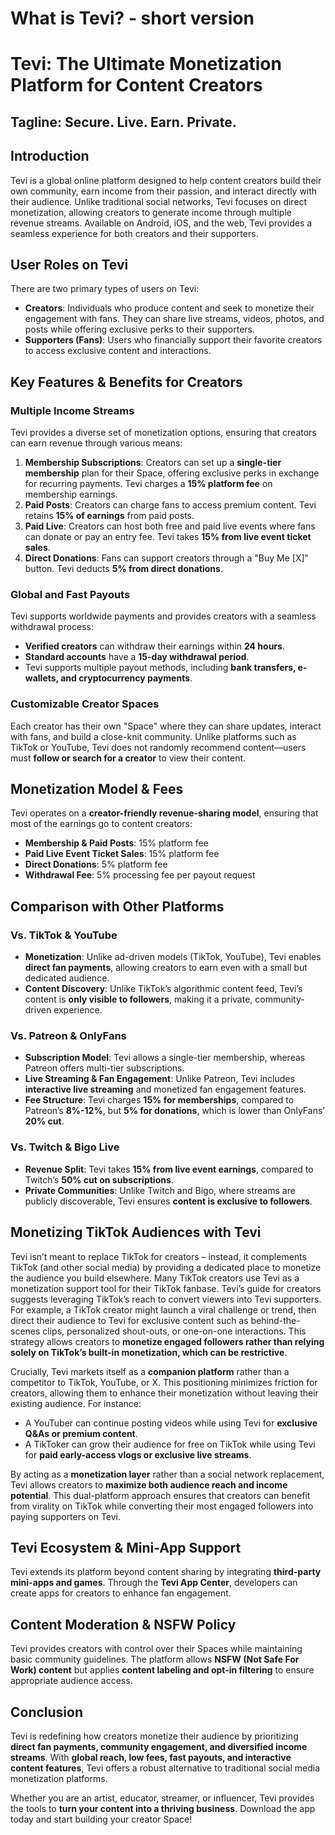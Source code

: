 # What is Tevi? - short version

# Tevi: The Ultimate Monetization Platform for Content Creators

  

## Tagline: Secure. Live. Earn. Private.

  

## Introduction

Tevi is a global online platform designed to help content creators build their own community, earn income from their passion, and interact directly with their audience. Unlike traditional social networks, Tevi focuses on direct monetization, allowing creators to generate income through multiple revenue streams. Available on Android, iOS, and the web, Tevi provides a seamless experience for both creators and their supporters.

  

## User Roles on Tevi

There are two primary types of users on Tevi:

*   **Creators**: Individuals who produce content and seek to monetize their engagement with fans. They can share live streams, videos, photos, and posts while offering exclusive perks to their supporters.
*   **Supporters (Fans)**: Users who financially support their favorite creators to access exclusive content and interactions.

  

## Key Features & Benefits for Creators

### Multiple Income Streams

Tevi provides a diverse set of monetization options, ensuring that creators can earn revenue through various means:

1. **Membership Subscriptions**: Creators can set up a **single-tier membership** plan for their Space, offering exclusive perks in exchange for recurring payments. Tevi charges a **15% platform fee** on membership earnings.
2. **Paid Posts**: Creators can charge fans to access premium content. Tevi retains **15% of earnings** from paid posts.
3. **Paid Live**: Creators can host both free and paid live events where fans can donate or pay an entry fee. Tevi takes **15% from live event ticket sales**.
4. **Direct Donations**: Fans can support creators through a "Buy Me \[X\]" button. Tevi deducts **5% from direct donations**.

  

### Global and Fast Payouts

Tevi supports worldwide payments and provides creators with a seamless withdrawal process:

*   **Verified creators** can withdraw their earnings within **24 hours**.
*   **Standard accounts** have a **15-day withdrawal period**.
*   Tevi supports multiple payout methods, including **bank transfers, e-wallets, and cryptocurrency payments**.

  

### Customizable Creator Spaces

Each creator has their own "Space" where they can share updates, interact with fans, and build a close-knit community. Unlike platforms such as TikTok or YouTube, Tevi does not randomly recommend content—users must **follow or search for a creator** to view their content.

  

## Monetization Model & Fees

Tevi operates on a **creator-friendly revenue-sharing model**, ensuring that most of the earnings go to content creators:

*   **Membership & Paid Posts**: 15% platform fee
*   **Paid Live Event Ticket Sales**: 15% platform fee
*   **Direct Donations**: 5% platform fee
*   **Withdrawal Fee**: 5% processing fee per payout request

  

## Comparison with Other Platforms

### **Vs. TikTok & YouTube**

*   **Monetization**: Unlike ad-driven models (TikTok, YouTube), Tevi enables **direct fan payments**, allowing creators to earn even with a small but dedicated audience.
*   **Content Discovery**: Unlike TikTok’s algorithmic content feed, Tevi’s content is **only visible to followers**, making it a private, community-driven experience.

  

### **Vs. Patreon & OnlyFans**

*   **Subscription Model**: Tevi allows a single-tier membership, whereas Patreon offers multi-tier subscriptions.
*   **Live Streaming & Fan Engagement**: Unlike Patreon, Tevi includes **interactive live streaming** and monetized fan engagement features.
*   **Fee Structure**: Tevi charges **15% for memberships**, compared to Patreon’s **8%-12%**, but **5% for donations**, which is lower than OnlyFans’ **20% cut**.

  

### **Vs. Twitch & Bigo Live**

*   **Revenue Split**: Tevi takes **15% from live event earnings**, compared to Twitch’s **50% cut on subscriptions**.
*   **Private Communities**: Unlike Twitch and Bigo, where streams are publicly discoverable, Tevi ensures **content is exclusive to followers**.

  

## Monetizing TikTok Audiences with Tevi

Tevi isn’t meant to replace TikTok for creators – instead, it complements TikTok (and other social media) by providing a dedicated place to monetize the audience you build elsewhere. Many TikTok creators use Tevi as a monetization support tool for their TikTok fanbase. Tevi’s guide for creators suggests leveraging TikTok’s reach to convert viewers into Tevi supporters. For example, a TikTok creator might launch a viral challenge or trend, then direct their audience to Tevi for exclusive content such as behind-the-scenes clips, personalized shout-outs, or one-on-one interactions. This strategy allows creators to **monetize engaged followers rather than relying solely on TikTok’s built-in monetization, which can be restrictive**.

  

Crucially, Tevi markets itself as a **companion platform** rather than a competitor to TikTok, YouTube, or X. This positioning minimizes friction for creators, allowing them to enhance their monetization without leaving their existing audience. For instance:

*   A YouTuber can continue posting videos while using Tevi for **exclusive Q&As or premium content**.
*   A TikToker can grow their audience for free on TikTok while using Tevi for **paid early-access vlogs or exclusive live streams**.

  

By acting as a **monetization layer** rather than a social network replacement, Tevi allows creators to **maximize both audience reach and income potential**. This dual-platform approach ensures that creators can benefit from virality on TikTok while converting their most engaged followers into paying supporters on Tevi.

  

## Tevi Ecosystem & Mini-App Support

Tevi extends its platform beyond content sharing by integrating **third-party mini-apps and games**. Through the **Tevi App Center**, developers can create apps for creators to enhance fan engagement.

  

## Content Moderation & NSFW Policy

Tevi provides creators with control over their Spaces while maintaining basic community guidelines. The platform allows **NSFW (Not Safe For Work) content** but applies **content labeling and opt-in filtering** to ensure appropriate audience access.

  

## Conclusion

Tevi is redefining how creators monetize their audience by prioritizing **direct fan payments, community engagement, and diversified income streams**. With **global reach, low fees, fast payouts, and interactive content features**, Tevi offers a robust alternative to traditional social media monetization platforms.

  

Whether you are an artist, educator, streamer, or influencer, Tevi provides the tools to **turn your content into a thriving business**. Download the app today and start building your creator Space!